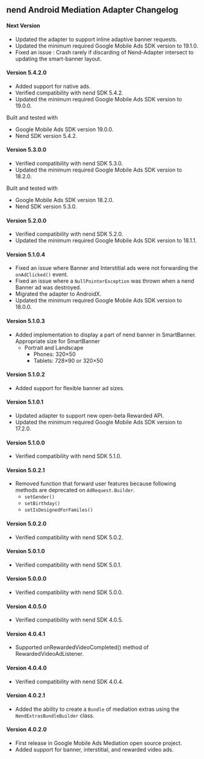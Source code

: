 ## nend Android Mediation Adapter Changelog

#### Next Version
- Updated the adapter to support inline adaptive banner requests.
- Updated the minimum required Google Mobile Ads SDK version to 19.1.0.
- Fixed an issue : Crash rarely if discarding of Nend-Adapter intersect to updating the smart-banner layout.

#### Version 5.4.2.0
- Added support for native ads.
- Verified compatibility with nend SDK 5.4.2.
- Updated the minimum required Google Mobile Ads SDK version to 19.0.0.

Built and tested with
- Google Mobile Ads SDK version 19.0.0.
- Nend SDK version 5.4.2.

#### Version 5.3.0.0
- Verified compatibility with nend SDK 5.3.0.
- Updated the minimum required Google Mobile Ads SDK version to 18.2.0.

Built and tested with
- Google Mobile Ads SDK version 18.2.0.
- Nend SDK version 5.3.0.

#### Version 5.2.0.0
- Verified compatibility with nend SDK 5.2.0.
- Updated the minimum required Google Mobile Ads SDK version to 18.1.1.

#### Version 5.1.0.4
- Fixed an issue where Banner and Interstitial ads were not forwarding the `onAdClicked()` event.
- Fixed an issue where a `NullPointerException` was thrown when a nend Banner ad was destroyed.
- Migrated the adapter to AndroidX.
- Updated the minimum required Google Mobile Ads SDK version to 18.0.0.

#### Version 5.1.0.3
- Added implementation to display a part of nend banner in SmartBanner. Appropriate size for SmartBanner
  - Portrait and Landscape
    - Phones: 320×50
    - Tablets: 728×90 or 320×50

#### Version 5.1.0.2
- Added support for flexible banner ad sizes.

#### Version 5.1.0.1
- Updated adapter to support new open-beta Rewarded API.
- Updated the minimum required Google Mobile Ads SDK version to 17.2.0.

#### Version 5.1.0.0
- Verified compatibility with nend SDK 5.1.0.

#### Version 5.0.2.1
- Removed function that forward user features because following methods are deprecated on `AdRequest.Builder`.
  - `setGender()`
  - `setBirthday()`
  - `setIsDesignedForFamiles()`

#### Version 5.0.2.0
- Verified compatibility with nend SDK 5.0.2.

#### Version 5.0.1.0
- Verified compatibility with nend SDK 5.0.1.

#### Version 5.0.0.0
- Verified compatibility with nend SDK 5.0.0.

#### Version 4.0.5.0
- Verified compatibility with nend SDK 4.0.5.

#### Version 4.0.4.1
- Supported onRewardedVideoCompleted() method of RewardedVideoAdListener.

#### Version 4.0.4.0
- Verified compatibility with nend SDK 4.0.4.

#### Version 4.0.2.1
- Added the ability to create a `Bundle` of mediation extras using the
  `NendExtrasBundleBuilder` class.

#### Version 4.0.2.0
- First release in Google Mobile Ads Mediation open source project.
- Added support for banner, interstitial, and rewarded video ads.
